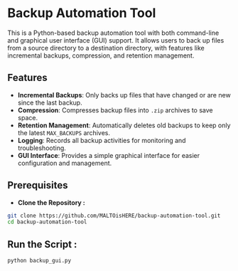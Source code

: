 # Backup Automation Tool

This is a Python-based backup automation tool with both command-line and graphical user interface (GUI) support. It allows users to back up files from a source directory to a destination directory, with features like incremental backups, compression, and retention management.

## Features

- **Incremental Backups**: Only backs up files that have changed or are new since the last backup.
- **Compression**: Compresses backup files into `.zip` archives to save space.
- **Retention Management**: Automatically deletes old backups to keep only the latest `MAX_BACKUPS` archives.
- **Logging**: Records all backup activities for monitoring and troubleshooting.
- **GUI Interface**: Provides a simple graphical interface for easier configuration and management.

## Prerequisites

- **Clone the Repository :**
```bash
git clone https://github.com/MALTOisHERE/backup-automation-tool.git
cd backup-automation-tool
```

## Run the Script :

```bash
python backup_gui.py
```



